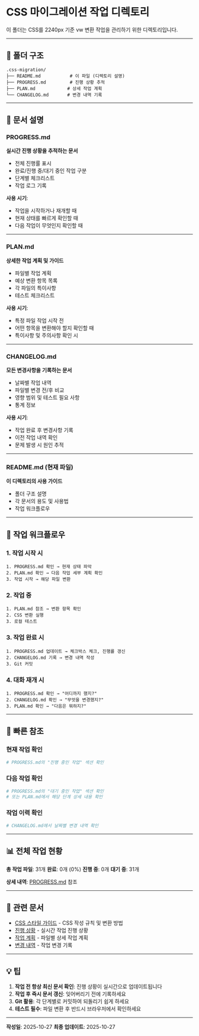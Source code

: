 # CSS 마이그레이션 작업 디렉토리

이 폴더는 CSS를 2240px 기준 vw 변환 작업을 관리하기 위한 디렉토리입니다.

---

## 📁 폴더 구조

```
.css-migration/
├── README.md           # 이 파일 (디렉토리 설명)
├── PROGRESS.md         # 진행 상황 추적
├── PLAN.md            # 상세 작업 계획
└── CHANGELOG.md       # 변경 내역 기록
```

---

## 📄 문서 설명

### PROGRESS.md
**실시간 진행 상황을 추적하는 문서**

- 전체 진행률 표시
- 완료/진행 중/대기 중인 작업 구분
- 단계별 체크리스트
- 작업 로그 기록

**사용 시기**:
- 작업을 시작하거나 재개할 때
- 현재 상태를 빠르게 확인할 때
- 다음 작업이 무엇인지 확인할 때

---

### PLAN.md
**상세한 작업 계획 및 가이드**

- 파일별 작업 계획
- 예상 변환 항목 목록
- 각 파일의 특이사항
- 테스트 체크리스트

**사용 시기**:
- 특정 파일 작업 시작 전
- 어떤 항목을 변환해야 할지 확인할 때
- 특이사항 및 주의사항 확인 시

---

### CHANGELOG.md
**모든 변경사항을 기록하는 문서**

- 날짜별 작업 내역
- 파일별 변경 전/후 비교
- 영향 범위 및 테스트 필요 사항
- 통계 정보

**사용 시기**:
- 작업 완료 후 변경사항 기록
- 이전 작업 내역 확인
- 문제 발생 시 원인 추적

---

### README.md (현재 파일)
**이 디렉토리의 사용 가이드**

- 폴더 구조 설명
- 각 문서의 용도 및 사용법
- 작업 워크플로우

---

## 🔄 작업 워크플로우

### 1. 작업 시작 시
```
1. PROGRESS.md 확인 → 현재 상태 파악
2. PLAN.md 확인 → 다음 작업 세부 계획 확인
3. 작업 시작 → 해당 파일 변환
```

### 2. 작업 중
```
1. PLAN.md 참조 → 변환 항목 확인
2. CSS 변환 실행
3. 로컬 테스트
```

### 3. 작업 완료 시
```
1. PROGRESS.md 업데이트 → 체크박스 체크, 진행률 갱신
2. CHANGELOG.md 기록 → 변경 내역 작성
3. Git 커밋
```

### 4. 대화 재개 시
```
1. PROGRESS.md 확인 → "어디까지 했지?"
2. CHANGELOG.md 확인 → "무엇을 변경했지?"
3. PLAN.md 확인 → "다음은 뭐하지?"
```

---

## 🎯 빠른 참조

### 현재 작업 확인
```bash
# PROGRESS.md의 "진행 중인 작업" 섹션 확인
```

### 다음 작업 확인
```bash
# PROGRESS.md의 "대기 중인 작업" 섹션 확인
# 또는 PLAN.md에서 해당 단계 상세 내용 확인
```

### 작업 이력 확인
```bash
# CHANGELOG.md에서 날짜별 변경 내역 확인
```

---

## 📊 전체 작업 현황

**총 작업 파일**: 31개
**완료**: 0개 (0%)
**진행 중**: 0개
**대기 중**: 31개

**상세 내역**: [PROGRESS.md](./PROGRESS.md) 참조

---

## 🔗 관련 문서

- [CSS 스타일 가이드](../CSS_STYLE_GUIDE.md) - CSS 작성 규칙 및 변환 방법
- [진행 상황](./PROGRESS.md) - 실시간 작업 진행 상황
- [작업 계획](./PLAN.md) - 파일별 상세 작업 계획
- [변경 내역](./CHANGELOG.md) - 작업 변경 기록

---

## 💡 팁

1. **작업 전 항상 최신 문서 확인**: 진행 상황이 실시간으로 업데이트됩니다
2. **작업 후 즉시 문서 갱신**: 잊어버리기 전에 기록하세요
3. **Git 활용**: 각 단계별로 커밋하여 되돌리기 쉽게 하세요
4. **테스트 필수**: 파일 변환 후 반드시 브라우저에서 확인하세요

---

**작성일**: 2025-10-27
**최종 업데이트**: 2025-10-27
